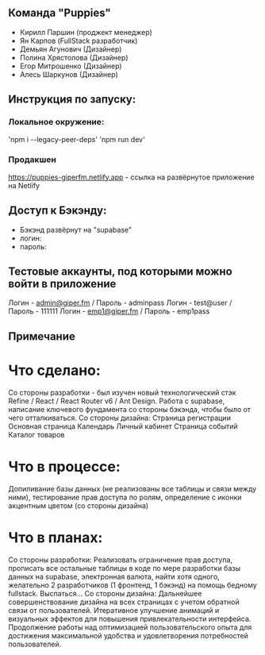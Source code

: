 ## Команда "Puppies"
- Кирилл Паршин (проджект менеджер)
- Ян Карпов (FullStack разработчик)
- Демьян Агунович (Дизайнер)
- Полина Хрястолова (Дизайнер)
- Егор Митрошенко (Дизайнер)
- Алесь Шаркунов (Дизайнер)

## Инструкция по запуску:

### Локальное окружение:
'npm i --legacy-peer-deps'
'npm run dev'

### Продакшен
https://puppies-giperfm.netlify.app - ссылка на развёрнутое приложение на Netlify

## Доступ к Бэкэнду:
- Бэкэнд развёрнут на "supabase"
- логин:
- пароль:

## Тестовые аккаунты, под которыми можно войти в приложение
Логин - admin@giper.fm /  Пароль - adminpass
Логин - test@user /  Пароль - 111111
Логин - emp1@giper.fm /  Пароль - emp1pass


## Примечание
# Что сделано: 
Со стороны разработки - был изучен новый технологический стэк Refine / React / React Router v6 / Ant Design. Работа с supabase, написание ключевого фундамента со стороны бэкэнда, чтобы было от чего отталкиваться.
Со стороны дизайна:
Страница регистрации 
Основная страница 
Календарь 
Личный кабинет 
Страница событий 
Каталог товаров 
# Что в процессе: 
Допиливание базы данных (не реализованы все таблицы и связи между ними), тестирование прав доступа по ролям, определение с иконки акцентным цветом (со стороны дизайна)
# Что в планах: 
Со стороны разработки:
Реализовать ограничение прав доступа, прописать все остальные таблицы в коде по мере разработки базы данных на supabase, электронная валюта, найти хотя одного, 
желательно 2 разработчиков (1 фронтенд, 1 бэкэнд) на помощь бедному fullstack. Выспаться...
Со стороны дизайна:
Дальнейшее совершенствование дизайна на всех страницах с учетом обратной связи от пользователей.
Итеративное улучшение анимаций и визуальных эффектов для повышения привлекательности интерфейса.
Продолжение работы над оптимизацией пользовательского опыта для достижения максимальной удобства и удовлетворения потребностей пользователей.
